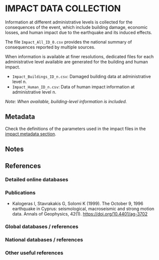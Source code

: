# IMPACT DATA COLLECTION


Information at different administrative levels is collected for the consequences of the event, 
which include building damage, economic losses, and human impact due to the earthquake and its induced effects.

The file `Impact_All_ID_0.csv` provides the national summary of consequences reported by multiple sources.

When information is available at finer resolutions, dedicated files for each administrative level
available are generated for the building and human impact.

- `Impact_Buildings_ID_n.csv`: Damaged building data at administrative level n.
- `Impact_Human_ID_n.csv`: Data of human impact information at administrative level n.

_Note: When available, building-level information is included._


## Metadata

Check the definitions of the parameters used in the impact files in the [impact metadata section](https://gitlab.openquake.org/risk/ecd/-/blob/main/metadata.md#impact-data). 

## Notes

## References

### Detailed online databases

### Publications
- Kalogeras I, Stavrakakis G, Solomi K (1999). The October 9, 1996 earthquake in Cyprus: seismological, macroseismic and strong motion data. Annals of Geophysics, 42(1). https://doi.org/10.4401/ag-3702

### Global databases / references

### National databases / references

### Other useful references